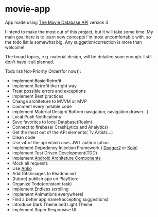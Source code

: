 # movie-app
App made using [The Movie Database API](https://developers.themoviedb.org/3) version 3 

I intend to make the most out of this project, but it will take some time. My main goal here is to learn new concepts I'm most uncomfortable with, so the todo list is somewhat big. Any suggetion/correction is more than welcome! 

The broad topics, e.g. material design, will be detailed soon enough. I still don't have it all planned. 


Todo list(Not-Priority Order(for now)):
- ~~Implement Basic Retrofit~~
- Implement Retrofit the right way
- Treat possible errors and exceptions
- Implement Best practices
- Change architeture to MVVM or MVP
- Comment every notable code
- Implement Material Design( Bottom navigation, navigation drawer...)
- Local Push Notifications
- Save favorites to local Database([Realm](https://realm.io/))
- Connect to firebase( CrashLytics and Analytics)
- Get the most out of the API elements( Tv,Artists...)
- Clean code
- Use v4 of the api which uses JWT authorization
- Implement Depedency Injection Framework ( [Dagger2](https://github.com/google/dagger) or [Koin](https://github.com/InsertKoinIO/koin))
- Implement Test Driven Development(TDD)
- Implement [Android Architeture Components](https://developer.android.com/topic/libraries/architecture/index.html)
- Mock all requests
- Use [Anko](https://github.com/Kotlin/anko)
- Add Gifs/images to Readme.md
- (future) publish app on PlayStore
- Organize Todo(constant task)
- Implement Endless scrolling
- Implement Animations everywhere!
- Find a better app name!(accepting suggestions)
- Introduce Dark Theme and Light Theme
- Implement Super Responsive UI  
